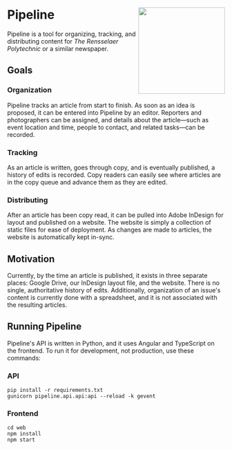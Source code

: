 # Pipeline [<img align="right" width="200px" src="https://cloud.githubusercontent.com/assets/335234/18211402/6fb5bdd6-710b-11e6-93dc-f47559d8ba19.png">](https://poly.rpi.edu)
Pipeline is a tool for organizing, tracking, and distributing content for *The Rensselaer Polytechnic* or a similar newspaper.

## Goals

### Organization
Pipeline tracks an article from start to finish. As soon as an idea is proposed, it can be entered into Pipeline by an editor. Reporters and photographers can be assigned, and details about the article—such as event location and time, people to contact, and related tasks—can be recorded.

### Tracking
As an article is written, goes through copy, and is eventually published, a history of edits is recorded. Copy readers can easily see where articles are in the copy queue and advance them as they are edited.

### Distributing
After an article has been copy read, it can be pulled into Adobe InDesign for layout and published on a website. The website is simply a collection of static files for ease of deployment. As changes are made to articles, the website is automatically kept in-sync.

## Motivation

Currently, by the time an article is published, it exists in three separate places: Google Drive, our InDesign layout file, and the website. There is no single, authoritative history of edits. Additionally, organization of an issue's content is currently done with a spreadsheet, and it is not associated with the resulting articles.

## Running Pipeline

Pipeline's API is written in Python, and it uses Angular and TypeScript on the
frontend. To run it for development, not production, use these commands:

### API

```
pip install -r requirements.txt
gunicorn pipeline.api.api:api --reload -k gevent
```

### Frontend

```
cd web
npm install
npm start
```
